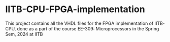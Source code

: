 # IITB-CPU-FPGA-implementation
This project contains all the VHDL files for the FPGA implementation of IITB-CPU, done as a part of the course EE-309: Microprocessors in the Spring Sem, 2024 at IITB
